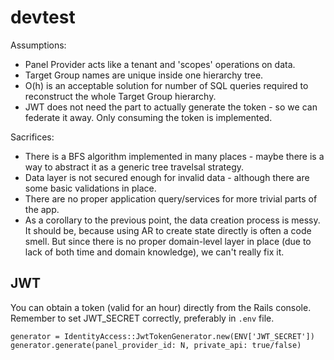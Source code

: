# devtest

Assumptions:

* Panel Provider acts like a tenant and 'scopes' operations on data.
* Target Group names are unique inside one hierarchy tree.
* O(h) is an acceptable solution for number of SQL queries required to reconstruct the whole Target Group hierarchy.
* JWT does not need the part to actually generate the token - so we can federate it away. Only consuming the token is implemented.

Sacrifices:

* There is a BFS algorithm implemented in many places - maybe there is a way to abstract it as a generic tree travelsal strategy.
* Data layer is not secured enough for invalid data - although there are some basic validations in place.
* There are no proper application query/services for more trivial parts of the app.
* As a corollary to the previous point, the data creation process is messy. It should be, because using AR to create state directly is often a code smell. But since there is no proper domain-level layer in place (due to lack of both time and domain knowledge), we can't really fix it.

## JWT

You can obtain a token (valid for an hour) directly from the Rails console. Remember to set JWT_SECRET correctly, preferably in `.env` file.

```
generator = IdentityAccess::JwtTokenGenerator.new(ENV['JWT_SECRET'])
generator.generate(panel_provider_id: N, private_api: true/false)
```

